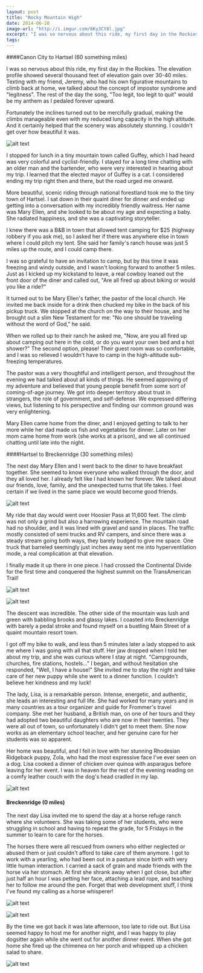 ```yaml
---
layout: post
title: "Rocky Mountain High"
date: 2014-06-28
image-url: "http://i.imgur.com/6Ky3CY8l.jpg"
excerpt: "I was so nervous about this ride, my first day in the Rockies. The elevation profile showed several thousand feet of elevation gain over 30-40 miles. Texting with my friend, Jeremy, who had his own figurative mountains to climb back at home, we talked about the concept of impostor syndrome and "legitness". The rest of the day the song, "Too legit, too legit to quit" would be my anthem as I pedaled forever upward."
tags:
---
```


####Canon City to Hartsel (60 something miles)

I was so nervous about this ride, my first day in the Rockies. The elevation profile showed several thousand feet of elevation gain over 30-40 miles. Texting with my friend, Jeremy, who had his own figurative mountains to climb back at home, we talked about the concept of impostor syndrome and "legitness". The rest of the day the song, "Too legit, too legit to quit" would be my anthem as I pedaled forever upward.

Fortunately the inclines turned out to be mercifully gradual, making the climbs manageable even with my reduced lung capacity in the high altitude. And it certainly helped that the scenery was absolutely stunning. I couldn't get over how beautiful it was. 

![alt text](http://i.imgur.com/Sbc4ooPl.jpg)

I stopped for lunch in a tiny mountain town called Guffey, which I had heard was very colorful and cyclist-friendly. I stayed for a long time chatting with an older man and the bartender, who were very interested in hearing about my trip. I learned that the elected mayor of Guffey is a cat. I considered ending my trip right then and there, but the road urged me onward. 

More beautiful, scenic riding through national forestland took me to the tiny town of Hartsel. I sat down in their quaint diner for dinner and ended up getting into a conversation with my incredibly friendly waitress. Her name was Mary Ellen, and she looked to be about my age and expecting a baby. She radiated happiness, and she was a captivating storyteller. 

I knew there was a B&B in town that allowed tent camping for $25 (highway robbery if you ask me), so I asked her if there was anywhere else in town where I could pitch my tent. She said her family's ranch house was just 5 miles up the route, and I could camp there.

I was so grateful to have an invitation to camp, but by this time it was freezing and windy outside, and I wasn't looking forward to another 5 miles. Just as I kicked up my kickstand to leave, a real cowboy leaned out the front door of the diner and called out, "Are all fired up about biking or would you like a ride?" 

It turned out to be Mary Ellen's father, the pastor of the local church. He invited me back inside for a drink then chucked my bike in the back of his pickup truck. We stopped at the church on the way to their house, and he brought out a slim New Testament for me: "No one should be traveling without the word of God," he said. 

When we rolled up to their ranch he asked me, "Now, are you all fired up about camping out here in the cold, or do you want your own bed and a hot shower?" The second option, please! Their guest room was so comfortable, and I was so relieved I wouldn't have to camp in the high-altitude sub-freezing temperatures.

The pastor was a very thoughtful and intelligent person, and throughout the evening we had talked about all kinds of things. He seemed approving of my adventure and believed that young people benefit from some sort of coming-of-age journey. We got into deeper territory about trust in strangers, the role of government, and self-defense. We expressed differing views, but listening to his perspective and finding our common ground was very enlightening. 

Mary Ellen came home from the diner, and I enjoyed getting to talk to her more while her dad made us fish and vegetables for dinner. Later on her mom came home from work (she works at a prison), and we all continued chatting until late into the night.

####Hartsel to Breckenridge (30 something miles)

The next day Mary Ellen and I went back to the diner to have breakfast together. She seemed to know everyone who walked through the door, and they all loved her. I already felt like I had known her forever. We talked about our friends, love, family, and the unexpected turns that life takes. I feel certain if we lived in the same place we would become good friends.

![alt text](http://i.imgur.com/7cVA5gbl.jpg "Mary Ellen")

My ride that day would went over Hoosier Pass at 11,600 feet. The climb was not only a grind but also a harrowing experience. The mountain road had no shoulder, and it was lined with gravel and sand in places. The traffic mostly consisted of semi trucks and RV campers, and since there was a steady stream going both ways, they barely budged to give me space. One truck that barreled seemingly just inches away sent me into hyperventilation mode, a real complication at that elevation. 

I finally made it up there in one piece. I had crossed the Continental Divide for the first time and conquered the highest summit on the TransAmerican Trail!

![alt text](http://i.imgur.com/r5srXdAl.jpg "Hoosier Pass")

![alt text](http://i.imgur.com/ohyrVOPl.jpg)

The descent was incredible. The other side of the mountain was lush and green with babbling brooks and glassy lakes. I coasted into Breckenridge with barely a pedal stroke and found myself on a bustling Main Street of a quaint mountain resort town. 

I got off my bike to walk, and less than 5 minutes later a lady stopped to ask me where I was going with all that stuff. Her jaw dropped when I told her about my trip, and she was curious where I stay at night. "Campgrounds, churches, fire stations, hostels..." I began, and without hesitation she responded, "Well, I have a house!" She invited me to stay the night and take care of her new puppy while she went to a dinner function. I couldn't believe her kindness and my luck! 

The lady, Lisa, is a remarkable person. Intense, energetic, and authentic, she leads an interesting and full life. She had worked for many years and in many countries as a tour organizer and guide for Frommer's travel company. She met her husband, a British man, on one of her tours and they had adopted two beautiful daughters who are now in their twenties. They were all out of town, so unfortunately I didn't get to meet them. She now works as an elementary school teacher, and her genuine care for her students was so apparent. 

Her home was beautiful, and I fell in love with her stunning Rhodesian Ridgeback puppy, Zola, who had the most expressive face I've ever seen on a dog. Lisa cooked a dinner of chicken over quinoa with asparagus before leaving for her event. I was in heaven for the rest of the evening reading on a comfy leather couch with the dog's head cradled in my lap.

![alt text](http://i.imgur.com/9PFwj7Bl.jpg "Zola")

#### Breckenridge (0 miles)

The next day Lisa invited me to spend the day at a horse refuge ranch where she volunteers. She was taking some of her students, who were struggling in school and having to repeat the grade, for 5 Fridays in the summer to learn to care for the horses. 

The horses there were all rescued from owners who either neglected or abused them or just couldn't afford to take care of them anymore. I got to work with a yearling, who had been out in a pasture since birth with very little human interaction. I carried a sack of grain and made friends with the horse via her stomach. At first she shrank away when I got close, but after just half an hour I was petting her face, attaching a lead rope, and teaching her to follow me around the pen. Forget that web development stuff, I think I've found my calling as a horse whisperer!

![alt text](http://i.imgur.com/juuPwB6l.jpg "Horses")

![alt text](http://i.imgur.com/jmirmEBl.jpg "Lisa and the kids at the horse rescue")

By the time we got back it was late afternoon, too late to ride out. But Lisa seemed happy to host me for another night, and I was happy to play dogsitter again while she went out for another dinner event. When she got home she fired up the chimenea on her porch and whipped up a chicken salad to share. 

![alt text](http://i.imgur.com/hThWv19l.jpg "Lovely dinner with Lisa")
